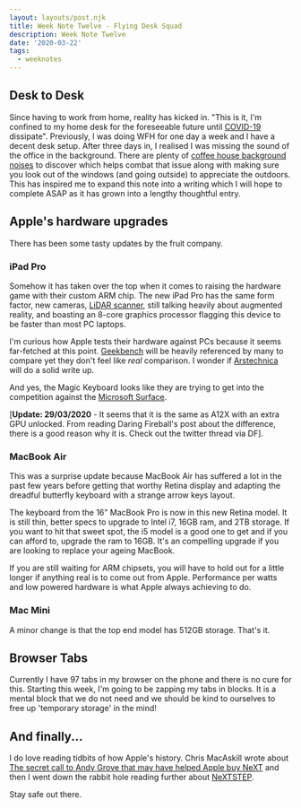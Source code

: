 ```yaml
---
layout: layouts/post.njk
title: Week Note Twelve - Flying Desk Squad
description: Week Note Twelve
date: '2020-03-22'
tags:
  - weeknotes
---
```


## Desk to Desk

Since having to work from home, reality has kicked in. "This is it, I'm confined to my home desk for the foreseeable future until [COVID-19](https://www.nhs.uk/conditions/coronavirus-covid-19/) dissipate". Previously, I was doing WFH for one day a week and I have a decent desk setup. After three days in, I realised I was missing the sound of the office in the background. There are plenty of [coffee house background noises](https://duckduckgo.com/?q=coffee+shop+background+noise&t=osx&ia=videos) to discover which helps combat that issue along with making sure you look out of the windows (and going outside) to appreciate the outdoors. This has inspired me to expand this note into a writing which I will hope to complete ASAP as it has grown into a lengthy thoughtful entry.

## Apple's hardware upgrades

There has been some tasty updates by the fruit company.

### iPad Pro

Somehow it has taken over the top when it comes to raising the hardware game with their custom ARM chip. The new iPad Pro has the same form factor, new cameras, [LiDAR scanner](https://en.wikipedia.org/wiki/Lidar), still talking heavily about augmented reality, and boasting an 8-core graphics processor flagging this device to be faster than most PC laptops.

I'm curious how Apple tests their hardware against PCs because it seems far-fetched at this point. [Geekbench](https://www.geekbench.com/) will be heavily referenced by many to compare yet they don't feel like *real* comparison. I wonder if [Arstechnica](https://arstechnica.com/) will do a solid write up.

And yes, the Magic Keyboard looks like they are trying to get into the competition against the [Microsoft Surface](https://www.microsoft.com/en-us/surface).

[**Update: 29/03/2020** - It seems that it is the same as A12X with an extra GPU unlocked. From reading Daring Fireball's post about the difference, there is a good reason why it is. Check out the twitter thread via DF].

### MacBook Air

This was a surprise update because MacBook Air has suffered a lot in the past few years before getting that worthy Retina display and adapting the dreadful butterfly keyboard with a strange arrow keys layout. 

The keyboard from the 16" MacBook Pro is now in this new Retina model. It is still thin, better specs to upgrade to Intel i7, 16GB ram, and 2TB storage. If you want to hit that sweet spot, the i5 model is a good one to get and if you can afford to, upgrade the ram to 16GB. It's an compelling upgrade if you are looking to replace your ageing MacBook.

If you are still waiting for ARM chipsets, you will have to hold out for a little longer if anything real is to come out from Apple. Performance per watts and low powered hardware is what Apple always achieving to do.

### Mac Mini

A minor change is that the top end model has 512GB storage. That's it.

## Browser Tabs

Currently I have 97 tabs in my browser on the phone and there is no cure for this. Starting this week, I'm going to be zapping my tabs in blocks. It is a mental block that we do not need and we should be kind to ourselves to free up 'temporary storage' in the mind!

## And finally...

I do love reading tidbits of how Apple's history. Chris MacAskill wrote about [The secret call to Andy Grove that may have helped Apple buy NeXT](https://www.cake.co/conversations/g4CP6zJ/the-secret-call-to-andy-grove-that-may-have-helped-apple-buy-next) and then I went down the rabbit hole reading further about [NeXTSTEP](https://en.wikipedia.org/wiki/NeXTSTEP). 

Stay safe out there.